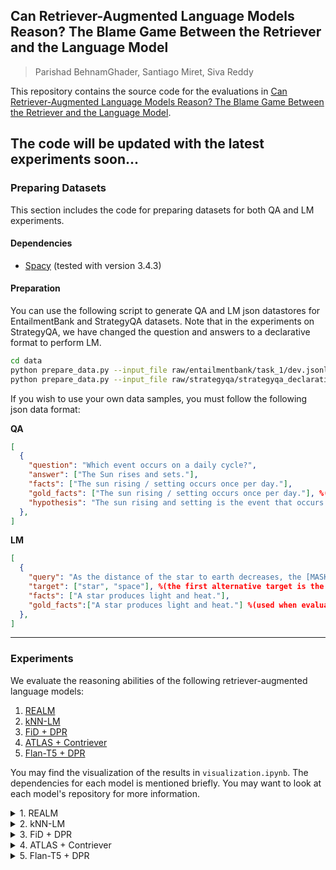 ## Can Retriever-Augmented Language Models Reason? The Blame Game Between the Retriever and the Language Model
> Parishad BehnamGhader, Santiago Miret, Siva Reddy

This repository contains the source code for the evaluations in [Can Retriever-Augmented Language Models Reason? The Blame Game Between the Retriever and the Language Model](https://arxiv.org/abs/2212.09146).

The code will be updated with the latest experiments soon...
---

### Preparing Datasets

This section includes the code for preparing datasets for both QA and LM experiments.

#### Dependencies

- [Spacy](https://spacy.io/usage) (tested with version 3.4.3)

#### Preparation

You can use the following script to generate QA and LM json datastores for EntailmentBank and StrategyQA datasets. Note that in the experiments on StrategyQA, we have changed the question and answers to a declarative format to perform LM.
```bash
cd data
python prepare_data.py --input_file raw/entailmentbank/task_1/dev.jsonl --output_file entailmentbank_1_dev --dataset entailmentbank --qa 1 --lm 1
python prepare_data.py --input_file raw/strategyqa/strategyqa_declarative_train.json --output_file strategyqa --dataset strategyqa --split 1 --lm 1
```
If you wish to use your own data samples, you must follow the following json data format:

**QA**
```json
[
  {
    "question": "Which event occurs on a daily cycle?", 
    "answer": ["The Sun rises and sets."], 
    "facts": ["The sun rising / setting occurs once per day."],
    "gold_facts": ["The sun rising / setting occurs once per day."], %(used when evaluating the models with only ground-truth facts)
    "hypothesis": "The sun rising and setting is the event that occurs once per day." %(used when evaluating the models with one single hypothesis sentence.)
  },
]
```

**LM**
```json
[
  {
    "query": "As the distance of the star to earth decreases, the [MASK] will appear brighter.",
    "target": ["star", "space"], %(the first alternative target is the ground-truth masked entity)
    "facts": ["A star produces light and heat."], 
    "gold_facts":["A star produces light and heat."] %(used when evaluating the models with only ground-truth facts)
  },
]
```
---
### Experiments

We evaluate the reasoning abilities of the following retriever-augmented language models:
1. [REALM](https://huggingface.co/docs/transformers/model_doc/realm)
2. [kNN-LM](https://github.com/urvashik/knnlm)
3. [FiD + DPR](https://github.com/facebookresearch/FiD)
4. [ATLAS + Contriever](https://github.com/facebookresearch/atlas)
5. [Flan-T5 + DPR](https://huggingface.co/google/flan-t5-base)


You may find the visualization of the results in `visualization.ipynb`. The dependencies for each model is mentioned briefly. You may want to look at each model's repository for more information.

<details><summary>1. REALM</summary>
<p>

##### Dependencies
- python 3 (tested with 3.7)
- pytorch (tested with 1.11.0)
- transformers (tested with 4.20.1)
- numpy

You may want to use `realm/environment.yml` as well.

##### Experiments
The following scripts run all kinds of experiments
```bash
cd realm

#QA
python evaluate_reasoning.py \
  --reason_data_file <absolute address of the preprocessed json data file> \
  --reason_output_file <absolute address of a report.txt file> \
  --reason_task qa
  --reason_k 5
  
#LM (model preference)
python evaluate_reasoning.py \
  --reason_data_file <absolute address of the preprocessed json data file> \
  --reason_output_file <absolute address of a report.txt file> \
  --reason_task lm
  --reason_k 5
  --reason_lm_task alt

#LM (masked token prediction)
python evaluate_reasoning.py \
  --reason_data_file <absolute address of the preprocessed json data file> \
  --reason_output_file <absolute address of a report.txt file> \
  --reason_task lm
  --reason_k 5
  --reason_lm_task pred
```

A list of the script arguments is explained below:
- `reason_k`: number of retrieved statements
- `reason_data_file`: absolute address of the preprocessed json data file with the above-mentioned format
- `reason_output_file`: absolute address of a report.txt file
- `reason_task`: 'qa' | 'lm'
- `reason_lm_task`: 'alt' (model preference) | 'pred' (masked token prediction)
- `reason_fact_type`: 'facts' (default, use `facts` key) | 'gold_facts' (use `gold_facts` key) | 'single_fact' (use `hypothesis` key)
</p></details>

<details><summary>2. kNN-LM</summary>
<p>

##### Dependencies
- python 3 (tested with 3.7)
- pytorch (tested with 1.11.0)
- faiss-gpu (tested with 1.7.1)
- numpy

You may want to use `knnlm/environment.yml` as well.

##### Experiments
In order to run the kNN-LM experiments, you must first download the checkpoint provided in the [paper's code repository](https://github.com/urvashik/knnlm), prepare the datastores and dictionary. The following scripts run all kinds of experiments
```bash
cd knnlm

#QA
python evaluate_reasoning.py data-bin/wikitext-103 \
  --path checkpoints/checkpoint_best.pt --sample-break-mode complete \
  --max-tokens 3072 --context-window 2560 --softmax-batch 1024 \
  --model-overrides "{'knn_keytype': 'last_ffn_input'}" --knn-keytype 'last_ffn_input' \
  --knnlm --k 5 --lmbda 0.65 \
  --reason_data_file <absolute address of the preprocessed json data file> \
  --reason_output_file <absolute address of a report.txt file> \
  --reason_task qa
  
#LM
python evaluate_reasoning.py data-bin/wikitext-103 \
  --path checkpoints/checkpoint_best.pt --sample-break-mode complete \
  --max-tokens 3072 --context-window 2560 --softmax-batch 1024 \
  --model-overrides "{'knn_keytype': 'last_ffn_input'}" --knn-keytype 'last_ffn_input' \
  --knnlm --k 5 --lmbda 0.65 \
  --reason_data_file <absolute address of the preprocessed json data file> \
  --reason_output_file <absolute address of a report.txt file> \
  --reason_task lm
```

A list of the script arguments is explained below:
- `k`: number of retrieved statements
- `reason_data_file`: absolute address of the preprocessed json data file with the above-mentioned format
- `reason_output_file`: absolute address of a report.txt file
- `reason_task`: 'qa' | 'lm'
- `reason_fact_type`: 'facts' (default, use `facts` key) | 'gold_facts' (use `gold_facts` key) | 'single_fact' (use `hypothesis` key)
</p></details>

<details><summary>3. FiD + DPR</summary>
<p>

##### Dependencies
- python 3 (tested with 3.7)
- pytorch (tested with 1.6.0)
- transformers (tested with 3.0.2)
- faiss-cpu (tested with 1.6.1)
- numpy

You may want to use `dpr_lm/flan_environment.yml` as well.

##### Experiments
In order to run the flan-t5 experiments, you must first prepare the [DPR retriever](https://github.com/facebookresearch/DPR). In these experiments, we load the `nq_retriever` checkpoints. 
Also, we use the `nq_reader_base` checkpoint for the FiD model available in [the model's github repository](https://github.com/facebookresearch/FiD).
The following scripts run all kinds of experiments. `dpr` arguments refer to the retriever's arguments, 'lm' arguments refer to the model's arguments, and `reason` arguments refer to the specific arguments for our experiments. 
```bash
cd dpr_lm

#QA
python evaluate_reasoning.py \
  dpr.model_file=<absolute address of the retriever .cp file> \
  lm.model_path=<absolute address of the pretrained reader directory> \
  lm.per_gpu_batch_size=1 lm.name=reason lm.checkpoint_dir=checkpoint \
  reason.data_file=<absolute address of the preprocessed json data file> \
  reason.output_file=<absolute address of a report.txt file> \
  reason.k=5 \
  reason.lm=fid \
  reason.task=qa
  
#LM
python evaluate_reasoning.py \
  dpr.model_file=<absolute address of the retriever .cp file> \
  lm.model_path=<absolute address of the pretrained reader directory> \
  lm.per_gpu_batch_size=1 lm.name=reason lm.checkpoint_dir=checkpoint \
  reason.data_file=<absolute address of the preprocessed json data file> \
  reason.output_file=<absolute address of a report.txt file> \
  reason.k=5 \
  reason.lm=fid \
  reason.task=lm
```

A list of the script arguments is explained below:
- `k`: number of retrieved statements
- `data_file`: absolute address of the preprocessed json data file with the above-mentioned format
- `output_file`: absolute address of a report.txt file
- `task`: 'qa' | 'lm'
- `fact_type`: 'facts' (default, use `facts` key) | 'gold_facts' (use `gold_facts` key) | 'single_fact' (use `hypothesis` key)
- `lm`: 'fid' ('flan' and 'fid' models use the same base code in our experiments.)
</p></details>

<details><summary>4. ATLAS + Contriever</summary>
<p>

##### Dependencies
- python 3 (tested with 3.8)
- pytorch (tested with 1.11.0)
- transformers (tested with 4.18.0)
- faiss-gpu (tested with 1.7.2)
- numpy

You may want to use `contriever_atlas/environment.yml` as well.

##### Experiments
In order to run the ATLAS experiments, you must first download the preferred model from [ATLAS github](https://github.com/facebookresearch/atlas). In our experiments we load the `models/atlas_nq/base` ATLAS model.
The following scripts run all kinds of experiments.
```bash
cd contriever_atlas
port=$(shuf -i 15000-16000 -n 1)

#QA
python evaluate_reasoning.py \
  --generation_max_length 16 --name reason --precision fp32 --text_maxlength 512 \
  --reader_model_type google/t5-base-lm-adapt \ # architecture of Atlas
  --model_path <address to the model checkpoint - atlas_data/models/...> \
  --per_gpu_batch_size 1 --checkpoint_dir atlas_data/experiments --main_port $port \
  --reason_data_file <absolute address of the preprocessed json data file> \
  --reason_output_file <absolute address of a report.txt file> \
  --reason_k 5 \
  --reason_task qa
  
#LM
python evaluate_reasoning.py \
  --generation_max_length 16 --name reason --precision fp32 --text_maxlength 512\
  --reader_model_type google/t5-base-lm-adapt \ # architecture of Atlas
  --model_path <address to the model checkpoint - atlas_data/models/...> \
  --per_gpu_batch_size 1 --checkpoint_dir atlas_data/experiments --main_port $port \
  --reason_data_file <absolute address of the preprocessed json data file> \
  --reason_output_file <absolute address of a report.txt file> \
  --reason_k 5 \
  --reason_task lm
```

A list of the script arguments is explained below:
- `reason_k`: number of retrieved statements
- `reason_data_file`: absolute address of the preprocessed json data file with the above-mentioned format
- `reason_output_file`: absolute address of a report.txt file
- `reason_task`: 'qa' | 'lm'
- `reason_fact_type`: 'facts' (default, use `facts` key) | 'gold_facts' (use `gold_facts` key) | 'single_fact' (use `hypothesis` key)
</p></details>

<details><summary>5. Flan-T5 + DPR</summary>
<p>

##### Dependencies
- python 3 (tested with 3.7)
- pytorch (tested with 1.11.0)
- transformers (tested with 4.20.1)
- faiss (tested with 1.5.3)
- faiss-cpu (tested with 1.6.1)
- numpy

You may want to use `dpr_lm/flan_environment.yml` as well.

##### Experiments
In order to run the flan-t5 experiments, you must first prepare the [DPR retriever](https://github.com/facebookresearch/DPR). In these experiments, we load the `nq_retriever` checkpoints. As the model, we load the `google/flan-t5-base` checkpoints of the Flan-T5 model available in [HuggingFace](https://huggingface.co/google/flan-t5-base). The following scripts run all kinds of experiments. `dpr` arguments refer to the retriever's arguments, and `reason` arguments, refer to the specific arguments for our experiments. 
```bash
cd dpr_lm

#QA
python evaluate_reasoning.py \
  dpr.model_file=<absolute address of the retriever .cp file> \
  reason.data_file=<absolute address of the preprocessed json data file> \
  reason.output_file=<absolute address of a report.txt file> \
  reason.k=5 \
  reason.lm=flan \
  reason.task=qa
  
#LM
python evaluate_reasoning.py \
  dpr.model_file=<absolute address of the retriever .cp file> \
  reason.data_file=<absolute address of the preprocessed json data file> \
  reason.output_file=<absolute address of a report.txt file> \
  reason.k=5 \
  reason.lm=flan \
  reason.task=lm
```

A list of the script arguments is explained below:
- `k`: number of retrieved statements
- `data_file`: absolute address of the preprocessed json data file with the above-mentioned format
- `output_file`: absolute address of a report.txt file
- `task`: 'qa' | 'lm'
- `fact_type`: 'facts' (default, use `facts` key) | 'gold_facts' (use `gold_facts` key) | 'single_fact' (use `hypothesis` key)
- `lm`: 'flan' ('flan' and 'fid' models use the same base code in our experiments.)
</p></details>
